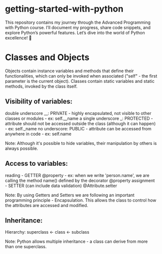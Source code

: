 # getting-started-with-python
This repository contains my journey through the Advanced Programming with Python course. I’ll document my progress, share code snippets, and explore Python’s powerful features. Let’s dive into the world of Python excellence! 🚀

# Classes and Objects

Objects contain instance variables and methods that define their functionalities, which can only be invoked when associated ("self" - the first parameter is the current object).
Classes contain static variables and static methods, invoked by the class itself.

## Visibility of variables:

double underscore __: PRIVATE - highly encapsulated, not visible to other classes or modules - ex: self.__name
a single underscore _: PROTECTED - attribute should not be accessed outside the class (although it can happen) - ex: self._name
no underscore: PUBLIC - attribute can be accessed from anywhere in code - ex: self.name

Note: Although it's possible to hide variables, their manipulation by others is always possible.

## Access to variables:

reading - GETTER @property - ex: when we write 'person.name', we are calling the method name() defined by the decorator @property
assignment - SETTER (can include data validation) @Attribute.setter

Note: By using Getters and Setters we are following an important programming principle - Encapsulation. This allows the class to control how the attributes are accessed and modified. 

## Inheritance:
Hierarchy: superclass <- class <- subclass

Note: Python allows multiple inheritance - a class can derive from more than one superclass.